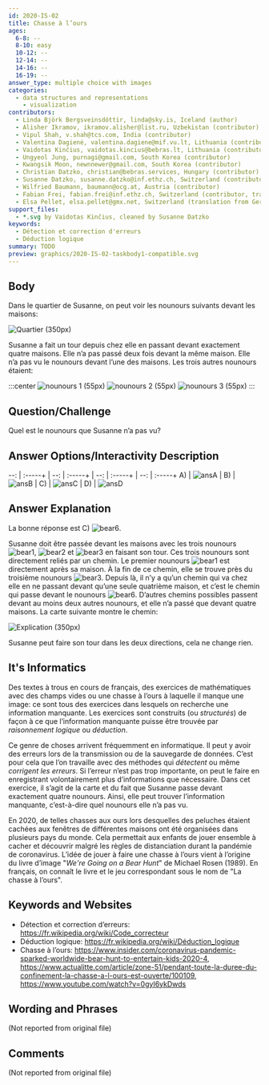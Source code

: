 ```yaml
---
id: 2020-IS-02
title: Chasse à l’ours
ages:
  6-8: --
  8-10: easy
  10-12: --
  12-14: --
  14-16: --
  16-19: --
answer_type: multiple choice with images
categories:
  - data structures and representations
    - visualization
contributors:
  - Linda Björk Bergsveinsdóttir, linda@sky.is, Iceland (author)
  - Alisher Ikramov, ikramov.alisher@list.ru, Uzbekistan (contributor)
  - Vipul Shah, v.shah@tcs.com, India (contributor)
  - Valentina Dagienė, valentina.dagiene@mif.vu.lt, Lithuania (contributor)
  - Vaidotas Kinčius, vaidotas.kincius@bebras.lt, Lithuania (contributor, graphics)
  - Ungyeol Jung, purnagi@gmail.com, South Korea (contributor)
  - Kwangsik Moon, newnnewer@gmail.com, South Korea (contributor)
  - Christian Datzko, christian@bebras.services, Hungary (contributor)
  - Susanne Datzko, susanne.datzko@inf.ethz.ch, Switzerland (contributor, graphics)
  - Wilfried Baumann, baumann@ocg.at, Austria (contributor)
  - Fabian Frei, fabian.frei@inf.ethz.ch, Switzerland (contributor, translation from English into German)
  - Elsa Pellet, elsa.pellet@gmx.net, Switzerland (translation from German into French)
support_files:
  - *.svg by Vaidotas Kinčius, cleaned by Susanne Datzko
keywords:
  - Détection et correction d'erreurs
  - Déduction logique
summary: TODO
preview: graphics/2020-IS-02-taskbody1-compatible.svg
---
```



## Body

Dans le quartier de Susanne, on peut voir les nounours suivants devant les maisons:

![](graphics/2020-IS-02-taskbody1-compatible.svg "Quartier (350px)")

Susanne a fait un tour depuis chez elle en passant devant exactement quatre maisons. Elle n’a pas passé deux fois devant la même maison. Elle n’a pas vu le nounours devant l’une des maisons. Les trois autres nounours étaient:

:::center
![](graphics/2020-IS-02-taskbody2.svg "nounours 1 (55px)")
![](graphics/2020-IS-02-taskbody3.svg "nounours 2 (55px)")
![](graphics/2020-IS-02-taskbody4.svg "nounours 3 (55px)")
:::


## Question/Challenge

Quel est le nounours que Susanne n’a pas vu?


## Answer Options/Interactivity Description

--: | :-----+ | --: | :-----+ | --: | :-----+ | --: | :-----+
 A) | ![ansA] |  B) | ![ansB] |  C) | ![ansC] |  D) | ![ansD]

[ansA]: graphics/2020-IS-02-answerA.svg "Ours A (55px)"
[ansB]: graphics/2020-IS-02-answerB.svg "Ours B (55px)"
[ansC]: graphics/2020-IS-02-answerC.svg "Ours C (55px)"
[ansD]: graphics/2020-IS-02-answerD.svg "Ours D (55px)"


## Answer Explanation

La bonne réponse est C) ![bear6].

Susanne doit être passée devant les maisons avec les trois nounours ![bear1], ![bear2] et ![bear3] en faisant son tour. Ces trois nounours sont directement reliés par un chemin. Le premier nounours ![bear1] est directement après sa maison. À la fin de ce chemin, elle se trouve près du troisième nounours ![bear3]. Depuis là, il n’y a qu’un chemin qui va chez elle en ne passant devant qu’une seule quatrième maison, et c’est le chemin qui passe devant le nounours ![bear6]. D’autres chemins possibles passent devant au moins deux autres nounours, et elle n’a passé que devant quatre maisons. La carte suivante montre le chemin:

![](graphics/2020-IS-02-explanation.svg "Explication (350px)")

Susanne peut faire son tour dans les deux directions, cela ne change rien.

[bear1]: graphics/2020-IS-02-taskbody_teddy1-inline.svg "Ours 1 (20px)"
[bear2]: graphics/2020-IS-02-taskbody_teddy2-inline.svg "Ours 2 (20px)"
[bear3]: graphics/2020-IS-02-taskbody_teddy3-inline.svg "Ours 3 (20px)"
[bear4]: graphics/2020-IS-02-taskbody_teddy4-inline.svg "Ours 4 (20px)"
[bear5]: graphics/2020-IS-02-taskbody_teddy5-inline.svg "Ours 5 (20px)"
[bear6]: graphics/2020-IS-02-taskbody_teddy6-inline.svg "Ours 6 (20px)"
[bear7]: graphics/2020-IS-02-taskbody_teddy7-inline.svg "Ours 7 (20px)"


## It's Informatics

Des textes à trous en cours de français, des exercices de mathématiques avec des champs vides ou une chasse à l’ours à laquelle il manque une image: ce sont tous des exercices dans lesquels on recherche une information manquante. Les exercices sont construits (ou _structurés_) de façon à ce que l’information manquante puisse être trouvée par _raisonnement logique_ ou _déduction_.

Ce genre de choses arrivent fréquemment en informatique. Il peut y avoir des erreurs lors de la transmission ou de la sauvegarde de données. C’est pour cela que l’on travaille avec des méthodes qui _détectent_ ou même _corrigent les erreurs_. Si l’erreur n’est pas trop importante, on peut le faire en enregistrant volontairement plus d’informations que nécessaire. Dans cet exercice, il s’agit de la carte et du fait que Susanne passe devant exactement quatre nounours. Ainsi, elle peut trouver l’information manquante, c’est-à-dire quel nounours elle n’a pas vu.

En 2020, de telles chasses aux ours lors desquelles des peluches étaient cachées aux fenêtres de différentes maisons ont été organisées dans plusieurs pays du monde. Cela permettait aux enfants de jouer ensemble à cacher et découvrir malgré les règles de distanciation durant la pandémie de coronavirus. L’idée de jouer à faire une chasse à l’ours vient à l’origine du livre d’image "_We're Going on a Bear Hunt_" de Michael Rosen (1989). En français, on connaît le livre et le jeu correspondant sous le nom de "La chasse à l’ours".


## Keywords and Websites

 - Détection et correction d’erreurs: https://fr.wikipedia.org/wiki/Code_correcteur
 - Déduction logique: https://fr.wikipedia.org/wiki/Déduction_logique
 - Chasse à l’ours: https://www.insider.com/coronavirus-pandemic-sparked-worldwide-bear-hunt-to-entertain-kids-2020-4, https://www.actualitte.com/article/zone-51/pendant-toute-la-duree-du-confinement-la-chasse-a-l-ours-est-ouverte/100109, https://www.youtube.com/watch?v=0gyI6ykDwds


## Wording and Phrases

(Not reported from original file)


## Comments

(Not reported from original file)
